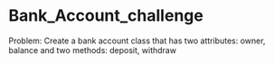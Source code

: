 # Bank_Account_challenge
Problem: Create a bank account class that has two attributes:  owner, balance  and two methods:  deposit, withdraw  
